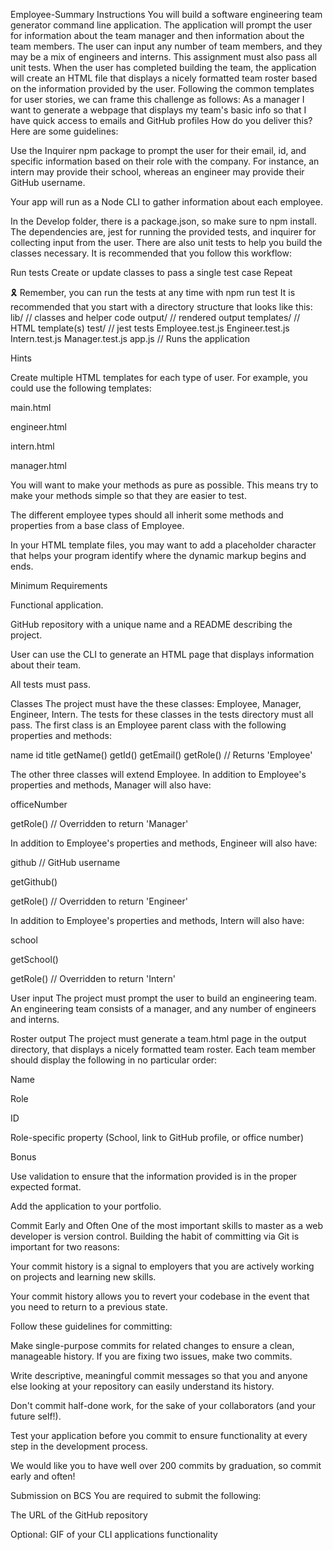 Employee-Summary
Instructions You will build a software engineering team generator command line application. The application will prompt the user for information about the team manager and then information about the team members. The user can input any number of team members, and they may be a mix of engineers and interns. This assignment must also pass all unit tests. When the user has completed building the team, the application will create an HTML file that displays a nicely formatted team roster based on the information provided by the user. Following the common templates for user stories, we can frame this challenge as follows: As a manager I want to generate a webpage that displays my team's basic info so that I have quick access to emails and GitHub profiles How do you deliver this? Here are some guidelines:

Use the Inquirer npm package to prompt the user for their email, id, and specific information based on their role with the company. For instance, an intern may provide their school, whereas an engineer may provide their GitHub username.

Your app will run as a Node CLI to gather information about each employee.

In the Develop folder, there is a package.json, so make sure to npm install. The dependencies are, jest for running the provided tests, and inquirer for collecting input from the user. There are also unit tests to help you build the classes necessary. It is recommended that you follow this workflow:

Run tests Create or update classes to pass a single test case Repeat

🎗 Remember, you can run the tests at any time with npm run test It is recommended that you start with a directory structure that looks like this: lib/ // classes and helper code output/ // rendered output templates/ // HTML template(s) test/ // jest tests Employee.test.js Engineer.test.js Intern.test.js Manager.test.js app.js // Runs the application

Hints

Create multiple HTML templates for each type of user. For example, you could use the following templates:

main.html

engineer.html

intern.html

manager.html

You will want to make your methods as pure as possible. This means try to make your methods simple so that they are easier to test.

The different employee types should all inherit some methods and properties from a base class of Employee.

In your HTML template files, you may want to add a placeholder character that helps your program identify where the dynamic markup begins and ends.

Minimum Requirements

Functional application.

GitHub repository with a unique name and a README describing the project.

User can use the CLI to generate an HTML page that displays information about their team.

All tests must pass.

Classes The project must have the these classes: Employee, Manager, Engineer, Intern. The tests for these classes in the tests directory must all pass. The first class is an Employee parent class with the following properties and methods:

name id title getName() getId() getEmail() getRole() // Returns 'Employee'

The other three classes will extend Employee. In addition to Employee's properties and methods, Manager will also have:

officeNumber

getRole() // Overridden to return 'Manager'

In addition to Employee's properties and methods, Engineer will also have:

github // GitHub username

getGithub()

getRole() // Overridden to return 'Engineer'

In addition to Employee's properties and methods, Intern will also have:

school

getSchool()

getRole() // Overridden to return 'Intern'

User input The project must prompt the user to build an engineering team. An engineering team consists of a manager, and any number of engineers and interns.

Roster output The project must generate a team.html page in the output directory, that displays a nicely formatted team roster. Each team member should display the following in no particular order:

Name

Role

ID

Role-specific property (School, link to GitHub profile, or office number)

Bonus

Use validation to ensure that the information provided is in the proper expected format.

Add the application to your portfolio.

Commit Early and Often One of the most important skills to master as a web developer is version control. Building the habit of committing via Git is important for two reasons:

Your commit history is a signal to employers that you are actively working on projects and learning new skills.

Your commit history allows you to revert your codebase in the event that you need to return to a previous state.

Follow these guidelines for committing:

Make single-purpose commits for related changes to ensure a clean, manageable history. If you are fixing two issues, make two commits.

Write descriptive, meaningful commit messages so that you and anyone else looking at your repository can easily understand its history.

Don't commit half-done work, for the sake of your collaborators (and your future self!).

Test your application before you commit to ensure functionality at every step in the development process.

We would like you to have well over 200 commits by graduation, so commit early and often!

Submission on BCS You are required to submit the following:

The URL of the GitHub repository

Optional: GIF of your CLI applications functionality